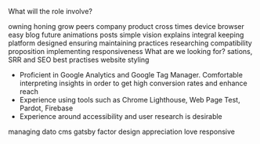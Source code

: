 What will the role involve?

owning honing grow peers company product cross times device browser easy blog future animations posts simple vision explains integral keeping platform designed ensuring maintaining practices researching compatibility proposition implementing responsiveness
What are we looking for?
sations, SRR and SEO best practises website styling

- Proficient in Google Analytics and Google Tag Manager. Comfortable interpreting insights in order to get high conversion rates and enhance reach
- Experience using tools such as Chrome Lighthouse, Web Page Test, Pardot, Firebase
- Experience around accessibility and user research is desirable

managing dato cms gatsby factor
design appreciation
love
responsive
